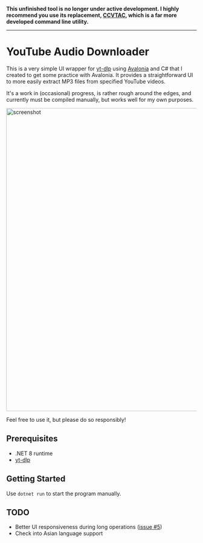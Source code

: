 **This unfinished tool is no longer under active development. I highly recommend you use its replacement, [CCVTAC](https://github.com/codeconscious/ccvtac), which is a far more developed command line utility.**

-----

# YouTube Audio Downloader

This is a very simple UI wrapper for [yt-dlp](https://github.com/yt-dlp/yt-dlp) using [Avalonia](https://avaloniaui.net/) and C# that I created to get some practice with Avalonia. It provides a straightforward UI to more easily extract MP3 files from specified YouTube videos.

It's a work in (occasional) progress, is rather rough around the edges, and currently must be compiled manually, but works well for my own purposes.

<img width="800" alt="screenshot" src="https://user-images.githubusercontent.com/50596087/176416234-51373254-639d-4815-b17a-bcac0946b7ad.png">

Feel free to use it, but please do so responsibly!

## Prerequisites
- .NET 8 runtime
- [yt-dlp](https://github.com/yt-dlp/yt-dlp)

## Getting Started

Use `dotnet run` to start the program manually.

## TODO

- Better UI responsiveness during long operations ([issue #5](https://github.com/codeconscious/youtube-audio-downloader/issues/5))
- Check into Asian language support
